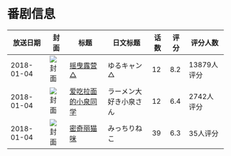 # 番剧信息

|放送日期|封面|标题|日文标题|话数|评分|评分人数|
|---|---|---|---|---|---|---|
|2018-01-04|![封面](https://lain.bgm.tv/pic/cover/c/18/bc/207195_2Cp3o.jpg)|[摇曳露营△](https://bangumi.tv/subject/207195)|ゆるキャン△|12|8.2|13879人评分|
|2018-01-04|![封面](https://lain.bgm.tv/pic/cover/c/cf/7f/212146_y9dm9.jpg)|[爱吃拉面的小泉同学](https://bangumi.tv/subject/212146)|ラーメン大好き小泉さん|12|6.4|2742人评分|
|2018-01-04|![封面](https://lain.bgm.tv/pic/cover/c/89/7f/233609_F33qO.jpg)|[密奇丽猫咪](https://bangumi.tv/subject/233609)|みっちりねこ|39|6.3|35人评分|
